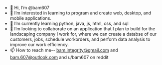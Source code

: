 - 👋 Hi, I’m @bam607
- 👀 I’m interested in learning to program and create web, desktop, and mobile applications.
- 🌱 I’m currently learning python, java, js, html, css, and sql
- 💞️ I’m looking to collaborate on an application that I plan to build for the landscaping company I work for, where we can create a databse of our customers, jobs, schedule workorders, and perform data analysis to improve our work efficiency.
- 📫 How to reach me-- bam.integrity@gmail.com and bam.607@outlook.com and u/bam607 on reddit

<!---
bam607/bam607 is a ✨ special ✨ repository because its `README.md` (this file) appears on your GitHub profile.
You can click the Preview link to take a look at your changes.
--->
